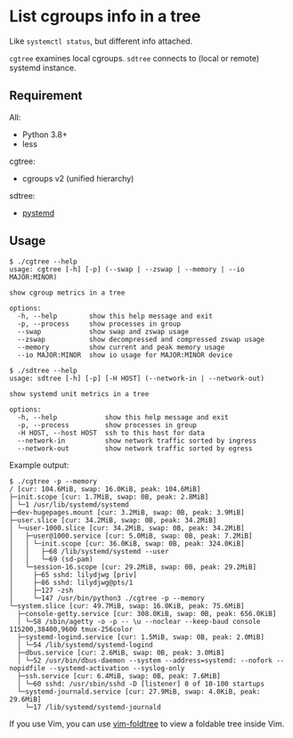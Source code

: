 List cgroups info in a tree
====

Like `systemctl status`, but different info attached.

`cgtree` examines local cgroups. `sdtree` connects to (local or remote) systemd instance.

Requirement
----

All:

* Python 3.8+
* less

cgtree:

* cgroups v2 (unified hierarchy)

sdtree:

* [pystemd](https://github.com/systemd/pystemd)

Usage
----

```
$ ./cgtree --help
usage: cgtree [-h] [-p] (--swap | --zswap | --memory | --io MAJOR:MINOR)

show cgroup metrics in a tree

options:
  -h, --help        show this help message and exit
  -p, --process     show processes in group
  --swap            show swap and zswap usage
  --zswap           show decompressed and compressed zswap usage
  --memory          show current and peak memory usage
  --io MAJOR:MINOR  show io usage for MAJOR:MINOR device
```

```
$ ./sdtree --help
usage: sdtree [-h] [-p] [-H HOST] (--network-in | --network-out)

show systemd unit metrics in a tree

options:
  -h, --help            show this help message and exit
  -p, --process         show processes in group
  -H HOST, --host HOST  ssh to this host for data
  --network-in          show network traffic sorted by ingress
  --network-out         show network traffic sorted by egress
```

Example output:

```
$ ./cgtree -p --memory
/ [cur: 104.6MiB, swap: 16.0KiB, peak: 104.6MiB]
├─init.scope [cur: 1.7MiB, swap: 0B, peak: 2.8MiB]
│ └─1 /usr/lib/systemd/systemd
├─dev-hugepages.mount [cur: 3.2MiB, swap: 0B, peak: 3.9MiB]
├─user.slice [cur: 34.2MiB, swap: 0B, peak: 34.2MiB]
│ └─user-1000.slice [cur: 34.2MiB, swap: 0B, peak: 34.2MiB]
│   ├─user@1000.service [cur: 5.0MiB, swap: 0B, peak: 7.2MiB]
│   │ └─init.scope [cur: 36.0KiB, swap: 0B, peak: 324.0KiB]
│   │   ├─68 /lib/systemd/systemd --user
│   │   └─69 (sd-pam)
│   └─session-16.scope [cur: 29.2MiB, swap: 0B, peak: 29.2MiB]
│     ├─65 sshd: lilydjwg [priv]
│     ├─86 sshd: lilydjwg@pts/1
│     ├─127 -zsh
│     └─147 /usr/bin/python3 ./cgtree -p --memory
└─system.slice [cur: 49.7MiB, swap: 16.0KiB, peak: 75.6MiB]
  ├─console-getty.service [cur: 308.0KiB, swap: 0B, peak: 656.0KiB]
  │ └─58 /sbin/agetty -o -p -- \u --noclear --keep-baud console 115200,38400,9600 tmux-256color
  ├─systemd-logind.service [cur: 1.5MiB, swap: 0B, peak: 2.0MiB]
  │ └─54 /lib/systemd/systemd-logind
  ├─dbus.service [cur: 2.6MiB, swap: 0B, peak: 3.0MiB]
  │ └─52 /usr/bin/dbus-daemon --system --address=systemd: --nofork --nopidfile --systemd-activation --syslog-only
  ├─ssh.service [cur: 6.4MiB, swap: 0B, peak: 7.6MiB]
  │ └─60 sshd: /usr/sbin/sshd -D [listener] 0 of 10-100 startups
  └─systemd-journald.service [cur: 27.9MiB, swap: 4.0KiB, peak: 29.6MiB]
    └─17 /lib/systemd/systemd-journald
```

If you use Vim, you can use [vim-foldtree](https://github.com/lilydjwg/vim-foldtree) to view a foldable tree inside Vim.

